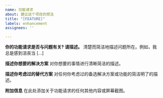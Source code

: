 ```yaml
---
name: 功能请求
about: 建议这个项目的想法
title: "[FEATURE]"
labels: enhancement
assignees: ''

---
```


**你的功能请求是否与问题有关? 请描述。**
清楚而简洁地描述问题所在。例如，我总是感到沮丧当 [...]

**描述你想要的解决方案**
对你想要的事情进行清晰简洁的描述。

**描述你考虑过的替代方案**
对任何你考虑过的备选解决方案或功能的简洁明了的描述。

**附加信息**
在此处添加关于功能请求的任何其他内容或屏幕截图。
